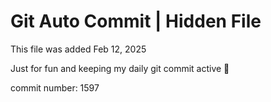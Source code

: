 # Git Auto Commit | Hidden File

This file was added Feb 12, 2025

Just for fun and keeping my daily git commit active 🤪

commit number: 1597
